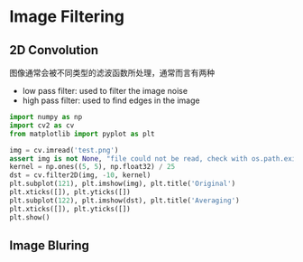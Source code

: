 # Image Filtering

## 2D Convolution

图像通常会被不同类型的滤波函数所处理，通常而言有两种

- low pass filter: used to filter the image noise
- high pass filter: used to find edges in the image

```python
import numpy as np
import cv2 as cv
from matplotlib import pyplot as plt

img = cv.imread('test.png')
assert img is not None, "file could not be read, check with os.path.exists()"
kernel = np.ones((5, 5), np.float32) / 25
dst = cv.filter2D(img, -10, kernel)
plt.subplot(121), plt.imshow(img), plt.title('Original')
plt.xticks([]), plt.yticks([])
plt.subplot(122), plt.imshow(dst), plt.title('Averaging')
plt.xticks([]), plt.yticks([])
plt.show()
```

## Image Bluring

